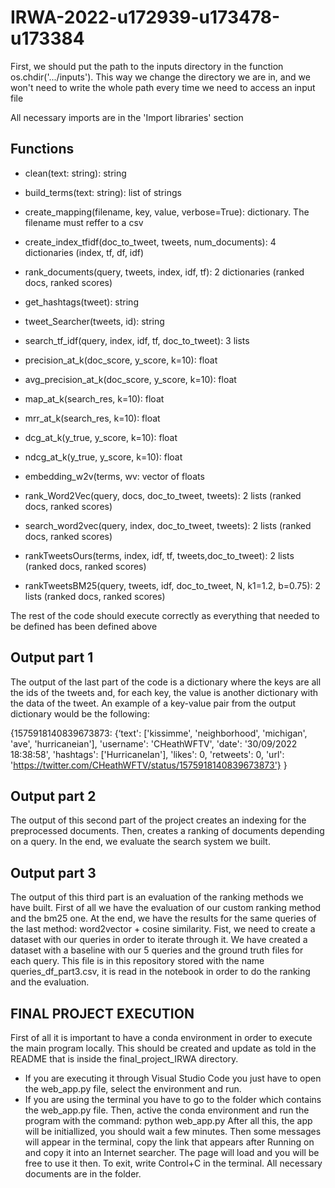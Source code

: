 # IRWA-2022-u172939-u173478-u173384

First, we should put the path to the inputs directory in the function os.chdir('.../inputs'). This way we change the directory we are in, and we won't need to write the whole path every time we need to access an input file

All necessary imports are in the 'Import libraries' section

## Functions

- clean(text: string): string
- build_terms(text: string): list of strings
- create_mapping(filename, key, value, verbose=True): dictionary. The filename must reffer to a csv
- create_index_tfidf(doc_to_tweet, tweets, num_documents): 4 dictionaries (index, tf, df, idf)
- rank_documents(query, tweets, index, idf, tf): 2 dictionaries (ranked docs, ranked scores)
- get_hashtags(tweet): string
- tweet_Searcher(tweets, id): string
- search_tf_idf(query, index, idf, tf, doc_to_tweet): 3 lists
- precision_at_k(doc_score, y_score, k=10): float
- avg_precision_at_k(doc_score, y_score, k=10): float
- map_at_k(search_res, k=10): float
- mrr_at_k(search_res, k=10): float
- dcg_at_k(y_true, y_score,  k=10): float
- ndcg_at_k(y_true, y_score, k=10): float

- embedding_w2v(terms, wv: vector of floats
- rank_Word2Vec(query, docs, doc_to_tweet, tweets): 2 lists (ranked docs, ranked scores)
- search_word2vec(query, index, doc_to_tweet, tweets): 2 lists (ranked docs, ranked scores)
- rankTweetsOurs(terms, index, idf, tf, tweets,doc_to_tweet): 2 lists (ranked docs, ranked scores)
- rankTweetsBM25(query, tweets, idf, doc_to_tweet, N, k1=1.2, b=0.75): 2 lists (ranked docs, ranked scores)


The rest of the code should execute correctly as everything that needed to be defined has been defined above

## Output part 1

The output of the last part of the code is a dictionary where the keys are all the ids of the tweets and, for each key, the value is another dictionary with the data of the tweet.
An example of a key-value pair from the output dictionary would be the following:

{1575918140839673873:
{‘text': ['kissimme', 'neighborhood', 'michigan', 'ave', 'hurricaneian'],
 'username': 'CHeathWFTV',
 'date': '30/09/2022 18:38:58',
 'hashtags': ['HurricaneIan'],
 'likes': 0,
 'retweets': 0,
 'url': 'https://twitter.com/CHeathWFTV/status/1575918140839673873'}
}

## Output part 2
The output of this second part of the project creates an indexing for the preprocessed documents. Then, creates a ranking of documents depending on a query. In the end, we evaluate the search system we built.

## Output part 3
The output of this third part is an evaluation of the ranking methods we have built. First of all we have the evaluation of our custom ranking method and the bm25 one. At the end, we have the results for the same queries of the last method: word2vector + cosine similarity.
Fist, we need to create a dataset with our queries in order to iterate through it. We have created a dataset with a baseline with our 5 queries and the ground truth files for each query. This file is in this repository stored with the name queries_df_part3.csv, it is read in the notebook in order to do the  ranking and the evaluation.

## FINAL PROJECT EXECUTION

First of all it is important to have a conda environment in order to execute the main program locally. This should be created and update as told in the README that is inside the final_project_IRWA directory.
- If you are executing it through Visual Studio Code you just have to open the web_app.py file, select the environment and run.
- If you are using the terminal you have to go to the folder which contains the web_app.py file. Then, active the conda environment and run the program with the command: python web_app.py
After all this, the app will be initiallized, you should wait a few minutes. Then some messages will appear in the terminal, copy the link that appears after Running on and copy it into an Internet searcher. The page will load and you will be free to use it then. To exit, write Control+C in the terminal.
All necessary documents are in the folder.
